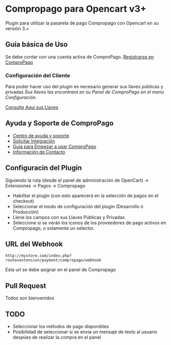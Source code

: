# Compropago para Opencart v3+
Plugin para utilizar la pasarela de pago Compropago con Opencart en su versión 3.+

## Guía básica de Uso

Se debe contar con una cuenta activa de ComproPago. [Registrarse en ComproPago](https://compropago.com)

### Configuración del Cliente

Para poder hacer uso del plugin es necesario generar sus llaves públicas y privadas
*Sus llaves las encontrara en su Panel de ComproPago en el menú Configuración.*

[Consulte Aquí sus Llaves](https://compropago.com/panel/configuracion)

## Ayuda y Soporte de ComproPago

- [Centro de ayuda y soporte](https://compropago.com/ayuda-y-soporte)
- [Solicitar Integración](https://compropago.com/integracion)
- [Guía para Empezar a usar ComproPago](https://compropago.com/ayuda-y-soporte/como-comenzar-a-usar-compropago)
- [Información de Contacto](https://compropago.com/contacto)

## Configuracin del Plugin

Siguiendo la ruta (desde el panel de administración de OpenCart) -> Extensiones -> Pagos -> Compropago

- Habilitar el plugin (con esto aparecerá en la selección de pagos en el checkout)
- Seleccionar el modo de configuración del plugin (Desarrollo ó Producción)
- Llene los campos con sus Llaves Públicas y Privadas
- Seleccione si se verán los íconos de los proveedores de pago activos en Compropago, o solamente un selector.

## URL del Webhook
`http://mystore.com/index.php?route=extension/payment/compropago/webhook`

Esta url se debe asignar en el panel de Compropago

## Pull Request
Todos son bienvenidos

## TODO

- Seleccionar los métodos de pago disponibles
- Posibilidad de seleccionar si se envia un mensaje de texto al usuario despúes de realizar la compra en el panel

